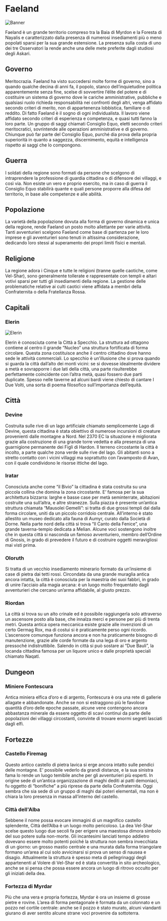 # Faeland

![Banner](/images/banner-faeland.png)

Faeland è un grande territorio compreso tra la Baia di Myrdon e la Foresta di Nayalis e caratterizzato dalla presenza di numerosi insediamenti più o meno popolati sparsi per la sua grande estensione. La presenza sulla costa di uno dei tre Osservatori la rende anche una delle mete preferite dagli studiosi degli Askari.

## Governo

Meritocrazia. Faeland ha visto succedersi molte forme di governo, sino a quando qualche decina di anni fa, il popolo, stanco dell’inquietudine politica apparentemente senza fine, scelse di sovvertire l’élite del potere e di costituire un sistema di governo dove le cariche amministrative, pubbliche e qualsiasi ruolo richieda responsabilità nei confronti degli altri, venga affidato secondo criteri di merito, non di appartenenza lobbistica, familiare o di reddito. Di fatto Faeland è il sogno di ogni individualista. Il lavoro viene affidato secondo criteri di esperienza e competenza, e quasi tutti fanno la loro parte. Un gruppo di saggi chiamati Consiglio Equo, eletti secondo criteri meritocratici, sovrintende alle operazioni amministrative e di governo. Chiunque può far parte del Consiglio Equo, purché dia prova della propria superiorità in quanto a saggezza, discernimento, equità e intelligenza rispetto ai saggi che lo compongono.

## Guerra

I soldati della regione sono formati da persone che scelgono di intraprendere la professione di guardia cittadina o di difensore dei villaggi, e così via. Non esiste un vero e proprio esercito, ma in caso di guerra il Consiglio Equo stabilirà quante e quali persone proporre alla difesa del territorio, in base alle competenze e alle abilità.

## Popolazione

La varietà della popolazione dovuta alla forma di governo dinamica e unica della regione, rende Faeland un posto molto allettante per varie attività. Tanti avventurieri scelgono Faeland come base di partenza per le loro imprese e gli avventurieri sono tenuti in altissima considerazione, dedicando loro stessi al superamento dei propri limiti fisici e mentali.

## Religione

La regione adora i Cinque e tutte le religioni (tranne quelle caotiche, come Vel-Shar), sono generalmente tollerate e rappresentate con templi e altari votivi sparsi per tutti gli insediamenti della regione. La gestione delle problematiche relative ai culti caotici viene affidata a membri della Confraternita o della Fratellanza Rossa.

## Capitali

### Elerin

![Elerin](/images/map-elerin.jpg)

Elerin è conosciuta come la Città a Specchio. La struttura ad ottagono contiene al centro il grande “Nucleo” una struttura fortificata di forma circolare. Questa zona costituisce anche il centro cittadino dove hanno sede le attività commerciali. Lo specchio è un’illusione che si prova quando si guarda la città dall’alto dei monti vicini: se si dovesse idealmente dividere a metà e sovrapporre i due lati della città, una parte risulterebbe perfettamente coincidente con l’altra metà, quasi fossero due parti duplicate. Spesso nelle taverne ad alcuni bardi viene chiesto di cantare I Due Volti, una sorta di poema filosofico sull’importanza dell’equità.

## Città

### Devine

Costruita sulle rive di un lago artificiale chiamato semplicemente Lago di Devine, questa cittadina è stata obiettivo di numerose incursioni di creature provenienti dalle montagne a Nord. Nel 2370 EC la situazione è migliorata grazie alla costruzione di una grande torre vedetta e alla presenza di una guarnigione permanente dei Figli di Hardon. Il terreno circostante la città è incolto, a parte qualche zona verde sulle rive del lago. Gli abitanti sono a stretto contatto con i vicini villaggi ma soprattutto con l’avamposto di Avan, con il quale condividono le risorse ittiche del lago.

### Iratar

Conosciuta anche come “il Bivio” la cittadina è stata costruita su una piccola collina che domina la zona circostante. E’ famosa per la sua architettura bizzarra: larghe e basse case per metà seminterrate, abitazioni costruite una sull’altra, e altre stranezze. Sulla piazza è presente un’antica struttura chiamata “Mausolei Gemelli”: si tratta di due grossi templi dal dalla forma circolare, uniti da un piccolo corridoio centrale. All’interno è stato allestito un museo dedicato alla fauna di Aumyr, curato dalla Società di Dorne. Nella parte nord della città si trova “Il Canto della Fenice”, una grande taverna-tempio dedicata a Melian. Alcune voci sostengono inoltre che in questa città si nasconda un famoso avventuriero, membro dell’Ordine di Gnosis, in grado di prevedere il futuro e di costruire oggetti meravigliosi mai visti prima.

### Oloruth

Si tratta di un vecchio insediamento minerario formato da un’insieme di case di pietra dai tetti rossi. Circondata da una grande muraglia antica ancora intatta, la città è conosciuta per la maestria dei suoi fabbri, in grado di unire l’acciaio alla magia arcana: è un luogo molto frequentato dagli avventurieri che cercano un’arma affidabile, al giusto prezzo.

### Riordan

La città si trova su un alto crinale ed è possibile raggiungerla solo attraverso un ascensore posto alla base, che innalza merci e persone per più di trenta metri. Questa antica opera meccanica esiste grazie alle invenzioni di un certo Germag Rox, ma di costui si è praticamente perso ogni ricordo. L’ascensore comunque funziona ancora e non ha praticamente bisogno di manutenzione, grazie alle corde formate da una lega di oro e argento pressoché indistruttibile. Salendo in città si può sostare ai “Due Bauli”, la locanda cittadina famosa per un liquore unico e dalle proprietà speciali chiamato Naqatl.

## Dungeon

### Miniere Fontescura

Antica miniera elfica d’oro e di argento, Fontescura è ora una rete di gallerie allagate e abbandonate. Anche se non si estraggono più le favolose quantità d’oro delle epoche passate, alcune vene contengono ancora abbastanza minerale da essere oggetto di scavi continui da parte delle popolazioni dei villaggi circostanti, convinte di trovare enormi segreti lasciati dagli elfi.

## Fortezze

### Castello Firemag

Questo antico castello di pietra lavica si erge ancora intatto sulle pendici delle montagne. E’ possibile vederlo da grandi distanze, e la sua sinistra fama lo rende un luogo temibile anche per gli avventurieri più esperti. In origine sede di un’antica organizzazione di maghi dediti ai patti demoniaci, fu oggetto di “bonifiche” a più riprese da parte della Confraternita. Oggi sembra che sia sede di un gruppo di maghi dai poteri elementali, ma non è chiara la loro presenza in massa all’interno del castello.

### Città dell'Alba

Sebbene il nome possa evocare immagini di un magnifico castello splendente, Città dell’Alba è un luogo molto pericoloso. La dea Vel-Shar scelse questo luogo due secoli fa per erigere una maestosa dimora simbolo del suo potere sulla non-morte. Gli incantesimi lanciati tempo addietro dovevano essere molto potenti poiché la struttura non sembra invecchiata di un giorno: un grosso mastio centrale e una murata dalla forma triangolare formano un’area al cui solo avvicinarsi si prova un senso di nausea e disagio. Attualmente la struttura è spesso meta di pellegrinaggi degli appartenenti al Volere di Vel-Shar ed è stata convertita in sito archeologico, anche se si pensa che possa essere ancora un luogo di ritrovo occulto per gli iniziati della dea.

### Fortezza di Myrdar

Più che una vera e propria fortezza, Myrdar è ora un insieme di grosse pietre e rovine. L’area di forma pentagonale è formata da un colonnato e un pozzo nel cortile centrale: anche se il pozzo è stato murato, alcuni viandanti giurano di aver sentito alcune strane voci provenire da sottoterra.
